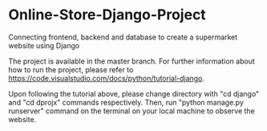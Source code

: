 # Online-Store-Django-Project
Connecting frontend, backend and database to create a supermarket website using Django

The project is available in the master branch.
For further information about how to run the project, please refer to https://code.visualstudio.com/docs/python/tutorial-django.

Upon following the tutorial above, please change directory with "cd django" and "cd dprojx" commands respectively.
Then, run "python manage.py runserver" command on the terminal on your local machine to observe the website.
